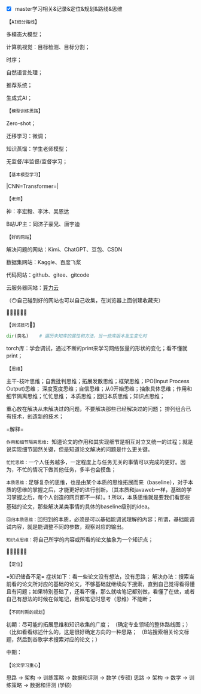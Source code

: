 - [x] master学习相关&记录&定位&规划&路线&思维

【`AI细分路线`】

多模态大模型；

计算机视觉：目标检测、目标分割；

时序；

自然语言处理；

推荐系统；

生成式AI；

【`模型训练思路`】

Zero-shot；

迁移学习：微调；

知识蒸馏：学生老师模型；

无监督/半监督/监督学习；

【`基本模型学习`】

|CNN=Transformer=|

【`老师`】

神：李宏毅、李沐、吴恩达

B站UP主：同济子豪兄、唐宇迪

【`好的网站`】

解决问题的网站：Kimi、ChatGPT、豆包、CSDN

数据集网站：Kaggle、百度飞浆

代码网站：github、gitee、gitcode

云服务器网站：[算力云](https://www.autodl.com/)

（😶自己碰到好的网站也可以自己收集，在浏览器上面创建收藏夹）



🥽🥽🥽🥽🥽🥽

【`调试技巧`🤠】

``` python
dir(类名)    # 遍历未知库的属性和方法，当一些库版本发生变化时
```

torch库：学会调试，通过不断的print来学习网络张量的形状的变化；看不懂就print；

【`思维`】

主干-枝叶思维；自我批判思维；拓展发散思维；框架思维；IPO(Input Process Output)思维；
深度宽度思维；自信思维；从0开始思维；抽象具体思维；作用和细节隔离思维；忙忙思维；
本质思维；回归本质思维；知识点思维；

重心放在解决从未解决过的问题，不要解决那些已经解决过的问题；
排列组合已有技术，创造新的技术；

=解释=

`作用和细节隔离思维: `知道论文的作用和其实现细节是相互对立又统一的过程；就是说实现细节固然关键，但是知道论文解决的问题是什么更关键。

`忙忙思维：`一个人任务越多，一定程度上与任务无关的事情可以完成的更好。因为，不忙的情况下做其他任务，多半也会摸鱼；

`本质思维：`足够复杂的思维，也是由某个本质的思维拓展而来（baseline），对于本质的思维的掌握之后，才能更好的进行创新。（其本质和javaweb一样，基础的学习掌握之后，每个人创造的网页都不一样）。❗ 所以，本质思维就是要我们看那些基础的论文，那些解决某类事情的具体的baseline级别的idea。

`回归本质思维：`回归到的本质，必须是可以基础能调试理解的内容；所谓，基础能调试内容，就是能调整不同的参数，观察对应的输出。

`知识点思维：`将自己所学的内容或所看的论文抽象为一个知识点；





👾👾👾👾👾👾

【`定位`】

=知识储备不足=
症状如下：看一些论文没有想法，没有思路；
解决办法：搜索当前看的论文所对应的基础的论文，不够基础就继续向下搜索，直到自己觉得看得懂且有问题；如果特别基础了，还看不懂，那么就啥笔记都别做，看懂了在做，或者自己有想法的时候在做笔记，且做笔记时思考（思维）不能断；



【`不同时期的规划`】

初期：尽可能的拓展思维和知识收集的广度；
（确定专业领域的整体路线图；）
（比如看看综述什么的，这是很好确定方向的一种思路；
（B站搜索相关论文标题，然后到谷歌学术搜索对应的论文；）

中期：



【`论文学习重心`】

思路  ->  架构  ->  训练策略  ->  数据和评测  ->  数学    (专硕)
思路  ->  架构  ->  数学  ->  训练策略  ->  数据和评测    (学硕)
